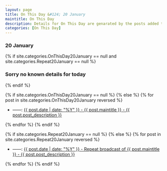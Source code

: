 ```yaml
---
layout: page
title: On This Day &#124; 20 January
maintitle: On This Day
description: Details for On This Day are genarated by the posts added to the website so the content is subject to changes/updates over time.
categories: [On This Day]
---
```


<h3>20 January</h3>

{% if site.categories.OnThisDay20January == null and site.categories.Repeat20January == null %}
  <h3>Sorry no known details for today</h3>
{% endif %}

{% if site.categories.OnThisDay20January == null %}
{% else %}
{% for post in site.categories.OnThisDay20January reversed %}
<ul>
<li> ——: <a href="{{ post.url }}">{{ post.date | date: "%Y" }} - {{ post.maintitle }} - {{ post.post_description }}</a></li>
</ul>
{% endfor %}
{% endif %}

{% if site.categories.Repeat20January == null %}
{% else %}
{% for post in site.categories.Repeat20January reversed %}
<ul>
<li> ——: <a href="{{ post.url }}">{{ post.date | date: "%Y" }} - Repeat broadcast of {{ post.maintitle }} - {{ post.post_description }}</a></li>
</ul>
{% endfor %}
{% endif %}
